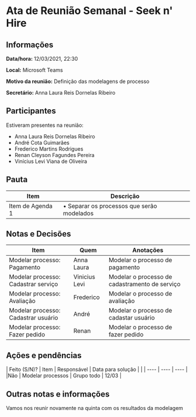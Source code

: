 # Ata de Reunião Semanal - Seek n' Hire

## Informações

**Data/hora:** 12/03/2021, 22:30

**Local:** Microsoft Teams

**Motivo da reunião:** Definição das modelagens de processo

**Secretário:** Anna Laura Reis Dornelas Ribeiro

## Participantes

Estiveram presentes na reunião:

- Anna Laura Reis Dornelas Ribeiro
- André Cota Guimarães
- Frederico Martins Rodrigues
- Renan Cleyson Fagundes Pereira
- Vinícius Levi Viana de Oliveira

## Pauta

Item | Descrição
---- | ----
Item de Agenda 1 | • Separar os processos que serão modelados

## Notas e Decisões
Item | Quem | Anotações |
---- | ---- | ---- |
Modelar processo: Pagamento| Anna Laura | Modelar o processo de pagamento |
Modelar processo: Cadastrar serviço|Vinicius Levi  | Modelar o processo de cadastramento de serviço |
Modelar processo: Avaliação| Frederico | Modelar o processo de avaliação |
Modelar processo: Cadastrar usuário| André | Modelar o processo de cadastar usuário |
Modelar processo: Fazer pedido| Renan | Modelar o processo de fazer pedido |


## Ações e pendências
| Feito (S/N)? | Item | Responsável | Data para solução |
| | ---- | ---- | ---- |
|Não | Modelar processos | Grupo todo | 12/03 |

## Outras notas e informações
Vamos nos reunir novamente na quinta com os resultados da modelagem

